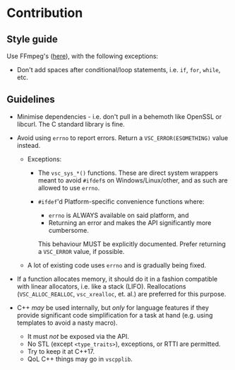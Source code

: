 # Contribution

## Style guide

Use FFmpeg's ([here](https://ffmpeg.org/developer.html#toc-Code-formatting-conventions)), with the following
exceptions:
* Don't add spaces after conditional/loop statements, i.e. `if`, `for`, `while`, etc.

## Guidelines

* Minimise dependencies - i.e. don't pull in a behemoth like OpenSSL or libcurl.
The C standard library is fine.

* Avoid using `errno` to report errors. Return a `VSC_ERROR(ESOMETHING)` value instead.
  - Exceptions:
    - The `vsc_sys_*()` functions. These are direct system wrappers meant
      to avoid `#ifdef`s on Windows/Linux/other, and as such are allowed to use `errno`.
    - `#ifdef`'d Platform-specific convenience functions where:
      - `errno` is ALWAYS available on said platform, and
      - Returning an error and makes the API significantly more cumbersome.

      This behaviour MUST be explicitly documented. Prefer returning a `VSC_ERROR` value, if possible.
  - A lot of existing code uses `errno` and is gradually being fixed.

* If a function allocates memory, it should do it in a fashion compatible with linear
  allocators, i.e. like a stack (LIFO). Reallocations (`VSC_ALLOC_REALLOC`, `vsc_xrealloc`, et. al.)
  are preferred for this purpose.

* C++ _may_ be used internally, but _only_ for language features if they provide significant code simplification for a
  task at hand (e.g. using templates to avoid a nasty macro).
    - It must _not_ be exposed via the API.
    - No STL (except `<type_traits>`), exceptions, or RTTI are permitted.
    - Try to keep it at C++17.
    - QoL C++ things may go in `vscpplib`.
